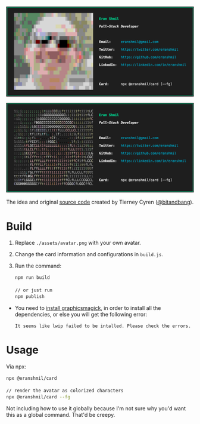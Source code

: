 ![The almighty card](https://raw.githubusercontent.com/eranshmil/card/master/assets/screenshot.jpg)

![The almighty card](https://raw.githubusercontent.com/eranshmil/card/master/assets/screenshot-fg.jpg)

The idea and original [source code](https://github.com/bnb/bitandbang/) created by Tierney Cyren ([@bitandbang](https://github.com/bnb)).

# Build

1. Replace `./assets/avatar.png` with your own avatar.
1. Change the card information and configurations in `build.js`.
1. Run the command:

   ```bash
   npm run build

   // or just run
   npm publish
   ```

- You need to [install graphicsmagick](https://github.com/IonicaBizau/image-to-ascii/blob/master/INSTALLATION.md), in order to install all the dependencies, or else you will get the following error:

  ```bash
  It seems like lwip failed to be intalled. Please check the errors.
  ```

# Usage

Via npx:

```bash
npx @eranshmil/card

// render the avatar as colorized characters
npx @eranshmil/card --fg
```

Not including how to use it globally because I'm not sure why you'd want this as a global command. That'd be creepy.
